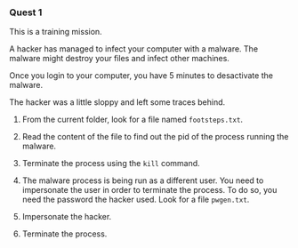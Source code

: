 ### Quest 1 ###
This is a training mission.

A hacker has managed to infect your computer with a malware.
The malware might destroy your files and infect other machines.

Once you login to your computer, you have 5 minutes to desactivate the malware.

The hacker was a little sloppy and left some traces behind.

1. From the current folder, look for a file named `footsteps.txt`.

2. Read the content of the file to find out the pid of the process running the malware.

3. Terminate the process using the `kill` command.

4. The malware process is being run as a different user. You need to impersonate the user in order to terminate the process. To do so, you need  the password the hacker used. Look for a file `pwgen.txt`.

5. Impersonate the hacker.

6. Terminate the process.


